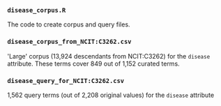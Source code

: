 ### `disease_corpus.R`
The code to create corpus and query files.

### `disease_corpus_from_NCIT:C3262.csv`
'Large' corpus (13,924 descendants from NCIT:C3262) for the `disease` attribute.
These terms cover 849 out of 1,152 curated terms.

### `disease_query_for_NCIT:C3262.csv`
1,562 query terms (out of 2,208 original values) for the `disease` attribute